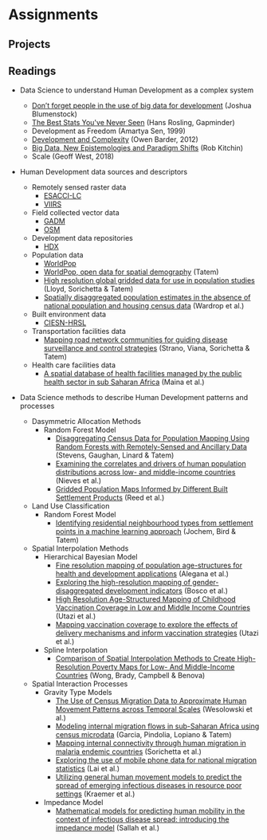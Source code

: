 # Assignments

## Projects

## Readings

- Data Science to understand Human Development as a complex system 
  - <a href = "https://www.nature.com/magazine-assets/d41586-018-06215-5/d41586-018-06215-5.pdf">Don’t forget people in the use of big data for development</a> (Joshua Blumenstock)
  - <a href = "https://www.gapminder.org/videos/ted-talks/hans-rosling-ted-2006-debunking-myths-about-the-third-world/"> The Best Stats You've Never Seen</a> (Hans Rosling, Gapminder)
  -  Development as Freedom (Amartya Sen, 1999)
  - <a href = "https://www.youtube.com/watch?v=02EZPxPcFqs"> Development and Complexity</a> (Owen Barder, 2012)
  - <a href = "http://journals.sagepub.com/doi/pdf/10.1177/2053951714528481"> Big Data, New Epistemologies and Paradigm Shifts</a> (Rob Kitchin)
  - Scale (Geoff West, 2018)

- Human Development data sources and descriptors
  - Remotely sensed raster data 
     - <a href = "https://maps.elie.ucl.ac.be/CCI/viewer/"> ESACCI-LC</a>
     - <a href = "https://ngdc.noaa.gov/eog/viirs/download_dnb_composites.html"> VIIRS</a>
  - Field collected vector data
     - <a href = "https://www.gadm.org"> GADM</a>
     - <a href = "https://www.openstreetmap.org/"> OSM</a>
  - Development data repositories
     - <a href = "https://data.humdata.org"> HDX</a>
  - Population data 
     - <a href = "https://www.worldpop.org/"> WorldPop</a>
     - <a href = "https://www.nature.com/articles/sdata20174"> WorldPop, open data for spatial demography</a> (Tatem)
     - <a href = "https://www.ncbi.nlm.nih.gov/pmc/articles/PMC5283062/"> High resolution global gridded data for use in population studies</a> (Lloyd, Sorichetta & Tatem)
     - <a href = "https://www.pnas.org/content/pnas/115/14/3529.full.pdf"> Spatially disaggregated population estimates
in the absence of national population and housing census data</a> (Wardrop et al.)
  - Built environment data
     - <a href = "https://ciesin.columbia.edu/data/hrsl/"> CIESN-HRSL</a>
  - Transportation facilities data
     - <a href = "https://www.nature.com/articles/s41598-018-22969-4"> Mapping road network communities for guiding disease surveillance and control strategies</a> (Strano, Viana, Sorichetta & Tatem)
  - Health care facilities data 
     - <a href = "https://www.nature.com/articles/s41597-019-0142-2"> A spatial database of health facilities managed by the public health sector in sub Saharan Africa</a> (Maina et al.)

- Data Science methods to describe Human Development patterns and processes
  - Dasymmetric Allocation Methods 
     - Random Forest Model
         - <a href = "https://journals.plos.org/plosone/article/file?id=10.1371/journal.pone.0107042&type=printable"> Disaggregating Census Data for Population Mapping Using Random Forests with Remotely-Sensed and Ancillary Data</a> (Stevens, Gaughan, Linard & Tatem)
         - <a href = "https://www.ncbi.nlm.nih.gov/pmc/articles/PMC5746564/pdf/rsif20170401.pdf"> Examining the correlates and drivers of human population distributions across low- and middle-income countries</a> (Nieves et al.)
         - <a href = "https://www.mdpi.com/2306-5729/3/3/33/htm"> Gridded Population Maps Informed by Different Built Settlement Products</a> (Reed et al.)
  - Land Use Classification
     - Random Forest Model
         - <a href = "https://www.sciencedirect.com/science/article/pii/S0198971517304210"> Identifying residential neighbourhood types from settlement points in a machine learning approach</a> (Jochem, Bird & Tatem)
  - Spatial Interpolation Methods
     - Hierarchical Bayesian Model
         - <a href = "https://royalsocietypublishing.org/doi/pdf/10.1098/rsif.2015.0073"> Fine resolution mapping of population age-structures for health and development applications</a> (Alegana et al.)
         - <a href = "https://royalsocietypublishing.org/doi/pdf/10.1098/rsif.2016.0825"> Exploring the high-resolution mapping of gender-disaggregated development indicators</a> (Bosco et al.)
         - <a href = "https://pubmed.ncbi.nlm.nih.gov/29454519/"> High Resolution Age-Structured Mapping of Childhood Vaccination Coverage in Low and Middle Income Countries</a> (Utazi et al.)
         - <a href = "https://www.nature.com/articles/s41467-019-09611-1"> Mapping vaccination coverage to explore the effects of delivery mechanisms and inform vaccination strategies</a> (Utazi et al.)
     - Spline Interpolation
         - <a href = "https://pubmed.ncbi.nlm.nih.gov/30333244/"> Comparison of Spatial Interpolation Methods to Create High-Resolution Poverty Maps for Low- And Middle-Income Countries</a> (Wong, Brady, Campbell & Benova)
  - Spatial Interaction Processes
     - Gravity Type Models
         - <a href = "https://journals.plos.org/plosone/article?id=10.1371/journal.pone.0052971"> The Use of Census Migration Data to Approximate Human Movement Patterns across Temporal Scales</a> (Wesolowski et al.)
         - <a href = "https://academic.oup.com/migration/article/3/1/89/2413406"> Modeling internal migration flows in sub-Saharan Africa using census microdata</a> (Garcia, Pindolia, Lopiano & Tatem)
         - <a href = "https://www.nature.com/articles/sdata201666.pdf"> Mapping internal connectivity through human migration in malaria endemic countries</a> (Sorichetta et al.)
         - <a href = "https://www.nature.com/articles/s41599-019-0242-9.pdf"> Exploring the use of mobile phone data for national migration statistics</a> (Lai et al.)
         - <a href = "https://www.nature.com/articles/s41598-019-41192-3.pdf"> Utilizing general human movement models to predict the spread of emerging infectious diseases in resource poor settings</a> (Kraemer et al.)
     -  Impedance Model
         - <a href = "https://ij-healthgeographics.biomedcentral.com/track/pdf/10.1186/s12942-017-0115-7"> Mathematical models for predicting human mobility in the context of infectious disease spread: introducing the impedance model</a> (Sallah et al.)



